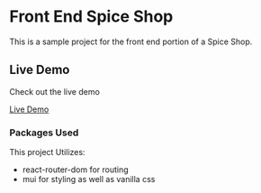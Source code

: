 # Front End Spice Shop

This is a sample project for the front end portion of a Spice Shop.

## Live Demo

Check out the live demo

<a href="https://front-end-shop.syedimadahmed.com/" target="_blank">Live Demo</a>

### Packages Used

This project Utilizes:

- react-router-dom for routing
- mui for styling as well as vanilla css